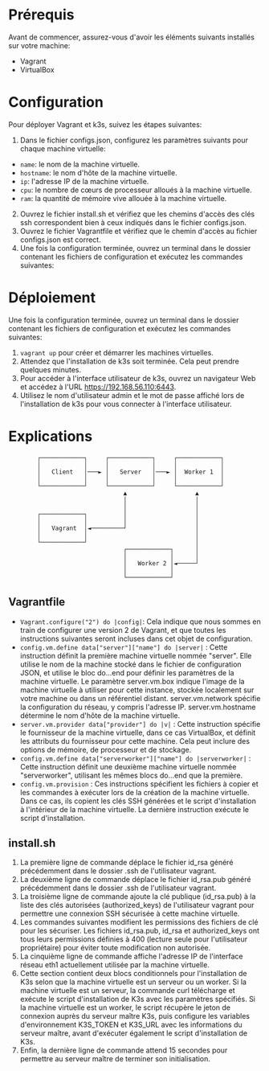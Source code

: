 # Prérequis
Avant de commencer, assurez-vous d'avoir les éléments suivants installés sur votre machine:

- Vagrant
- VirtualBox

# Configuration
Pour déployer Vagrant et k3s, suivez les étapes suivantes:

1. Dans le fichier configs.json, configurez les paramètres suivants pour chaque machine virtuelle:
- ```name```: le nom de la machine virtuelle.
- ```hostname```: le nom d'hôte de la machine virtuelle.
- ```ip```: l'adresse IP de la machine virtuelle.
- ```cpu```: le nombre de cœurs de processeur alloués à la machine virtuelle.
- ```ram```: la quantité de mémoire vive allouée à la machine virtuelle.
2. Ouvrez le fichier install.sh et vérifiez que les chemins d'accès des clés ssh correspondent bien à ceux indiqués dans le fichier configs.json.
4. Ouvrez le fichier Vagrantfile et vérifiez que le chemin d'accès au fichier configs.json est correct.
5. Une fois la configuration terminée, ouvrez un terminal dans le dossier contenant les fichiers de configuration et exécutez les commandes suivantes:

# Déploiement
Une fois la configuration terminée, ouvrez un terminal dans le dossier contenant les fichiers de configuration et exécutez les commandes suivantes:

1. ```vagrant up``` pour créer et démarrer les machines virtuelles.
2. Attendez que l'installation de k3s soit terminée. Cela peut prendre quelques minutes.
3. Pour accéder à l'interface utilisateur de k3s, ouvrez un navigateur Web et accédez à l'URL https://192.168.56.110:6443.
4. Utilisez le nom d'utilisateur admin et le mot de passe affiché lors de l'installation de k3s pour vous connecter à l'interface utilisateur.

# Explications
```arduino
        ┌────────────┐     ┌────────────┐     ┌────────────┐
        │            │     │            │     │            │
        │   Client   │───► │   Server   │───► │  Worker 1  │
        │            │     │            │     │            │
        └────────────┘     └────────────┘     └────────────┘
                                ▲                   ▲
                                │                   │
                                │                   │
        ┌────────────┐          │                   │
        │            │          │                   │
        │   Vagrant  │◄─────────┘                   │
        │            │                              │
        └────────────┘                              │
                                ┌────────────┐      │
                                │            │      │
                                │   Worker 2 │◄─────┘
                                │            │
                                └────────────┘
```

## Vagrantfile

- ```Vagrant.configure("2") do |config|```: Cela indique que nous sommes en train de configurer une version 2 de Vagrant, et que toutes les instructions suivantes seront incluses dans cet objet de configuration.
- ```config.vm.define data["server"]["name"] do |server|``` : Cette instruction définit la première machine virtuelle nommée "server". Elle utilise le nom de la machine stocké dans le fichier de configuration JSON, et utilise le bloc do...end pour définir les paramètres de la machine virtuelle. Le paramètre server.vm.box indique l'image de la machine virtuelle à utiliser pour cette instance, stockée localement sur votre machine ou dans un référentiel distant. server.vm.network spécifie la configuration du réseau, y compris l'adresse IP. server.vm.hostname détermine le nom d'hôte de la machine virtuelle.
- ```server.vm.provider data["provider"] do |v|``` : Cette instruction spécifie le fournisseur de la machine virtuelle, dans ce cas VirtualBox, et définit les attributs du fournisseur pour cette machine. Cela peut inclure des options de mémoire, de processeur et de stockage.
- ```config.vm.define data["serverworker"]["name"] do |serverworker|``` : Cette instruction définit une deuxième machine virtuelle nommée "serverworker", utilisant les mêmes blocs do...end que la première.
- ```config.vm.provision``` : Ces instructions spécifient les fichiers à copier et les commandes à exécuter lors de la création de la machine virtuelle. Dans ce cas, ils copient les clés SSH générées et le script d'installation à l'intérieur de la machine virtuelle. La dernière instruction exécute le script d'installation.

## install.sh

1. La première ligne de commande déplace le fichier id_rsa généré précédemment dans le dossier .ssh de l'utilisateur vagrant.
2. La deuxième ligne de commande déplace le fichier id_rsa.pub généré précédemment dans le dossier .ssh de l'utilisateur vagrant.
3. La troisième ligne de commande ajoute la clé publique (id_rsa.pub) à la liste des clés autorisées (authorized_keys) de l'utilisateur vagrant pour permettre une connexion SSH sécurisée à cette machine virtuelle.
4. Les commandes suivantes modifient les permissions des fichiers de clé pour les sécuriser. Les fichiers id_rsa.pub, id_rsa et authorized_keys ont tous leurs permissions définies à 400 (lecture seule pour l'utilisateur propriétaire) pour éviter toute modification non autorisée.
5. La cinquième ligne de commande affiche l'adresse IP de l'interface réseau eth1 actuellement utilisée par la machine virtuelle.
6. Cette section contient deux blocs conditionnels pour l'installation de K3s selon que la machine virtuelle est un serveur ou un worker. Si la machine virtuelle est un serveur, la commande curl télécharge et exécute le script d'installation de K3s avec les paramètres spécifiés. Si la machine virtuelle est un worker, le script récupère le jeton de connexion auprès du serveur maître K3s, puis configure les variables d'environnement K3S_TOKEN et K3S_URL avec les informations du serveur maître, avant d'exécuter également le script d'installation de K3s.
7. Enfin, la dernière ligne de commande attend 15 secondes pour permettre au serveur maître de terminer son initialisation.
